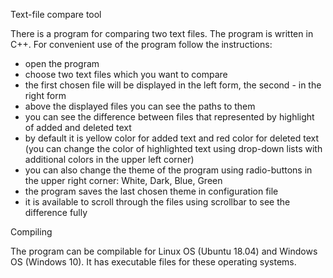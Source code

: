 Text-file compare tool

There is a program for comparing two text files. 
The program is written in C++.
For convenient use of the program follow the instructions:
- open the program
- choose two text files which you want to compare
- the first chosen file will be displayed in the left form, the second - in the right form
- above the displayed files you can see the paths to them
- you can see the difference between files that represented by highlight of added and deleted text
- by default it is yellow color for added text and red color for deleted text (you can change the color of highlighted text using drop-down lists with additional colors in the upper left corner)
- you can also change the theme of the program using radio-buttons in the upper right corner: White, Dark, Blue, Green
- the program saves the last chosen theme in configuration file
- it is available to scroll through the files using scrollbar to see the difference fully

Compiling

The program can be compilable for Linux OS (Ubuntu 18.04) and Windows OS (Windows 10). It has executable files for these operating systems.

